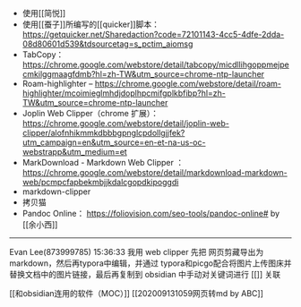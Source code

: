 - 使用[[简悦]]
- 使用[[蚕子]]所编写的[[quicker]]脚本：https://getquicker.net/Sharedaction?code=72101143-4cc5-4dfe-2dda-08d80601d539&tdsourcetag=s_pctim_aiomsg
- TabCopy： https://chrome.google.com/webstore/detail/tabcopy/micdllihgoppmejpecmkilggmaagfdmb?hl=zh-TW&utm_source=chrome-ntp-launcher
- Roam-highlighter – https://chrome.google.com/webstore/detail/roam-highlighter/mcoimieglmhdjdoplhpcmifgplkbfibp?hl=zh-TW&utm_source=chrome-ntp-launcher
- Joplin Web Clipper（chrome 扩展）：https://chrome.google.com/webstore/detail/joplin-web-clipper/alofnhikmmkdbbbgpnglcpdollgjjfek?utm_campaign=en&utm_source=en-et-na-us-oc-webstrapp&utm_medium=et
- MarkDownload - Markdown Web Clipper ：https://chrome.google.com/webstore/detail/markdownload-markdown-web/pcmpcfapbekmbjjkdalcgopdkipoggdi
- markdown-clipper
- 拷贝猫
- Pandoc Online： https://foliovision.com/seo-tools/pandoc-online# by [[余小西]]

---
Evan Lee(873999785)  15:36:33
我用 web clipper 先把 网页剪藏导出为markdown，然后再typora中编辑，并通过 typora和picgo配合将图片上传图床并替换文档中的图片链接，最后再复制到 obsidian 中手动对关键词进行 [[]] 关联


[[和obsidian连用的软件（MOC）]]
[[202009131059网页转md by ABC]]